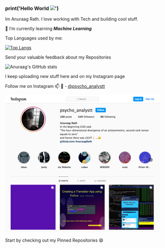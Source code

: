 ### print('Hello World <img src="https://raw.githubusercontent.com/MartinHeinz/MartinHeinz/master/wave.gif" width="30px">')

Im Anuraag Rath. I love working with Tech and building cool stuff.

🔭 I’m currently learning ***Machine Learning***

Top Languages used by me:

[![Top Langs](https://github-readme-stats.vercel.app/api/top-langs/?username=AnuraagRath&layout=compact&theme=synthwave)](https://github.com/AnuraagRath/github-readme-stats)

  Send your valuable feedback about my Repositories

![Anuraag's GitHub stats](https://github-readme-stats.vercel.app/api?username=AnuraagRath&show_icons=true&theme=synthwave)

I keep uploading new stuff here and on my Instagram page

Follow me on Instagram 📫 💬  - [@psycho_analystt](https://www.instagram.com/psycho_analystt)

![instagram](inst.png)

Start by checking out my Pinned Repositories 😄 

<!--
**AnuraagRath/AnuraagRath** is a ✨ _special_ ✨ repository because its `README.md` (this file) appears on your GitHub profile.

Here are some ideas to get you started:

- 🔭 I’m currently working on ...
- 🌱 I’m currently learning ...
- 👯 I’m looking to collaborate on ...
- 🤔 I’m looking for help with ...
- 💬 Ask me about ...
- 📫 How to reach me: ...
- 😄 Pronouns: ...
- ⚡ Fun fact: ...
-->
